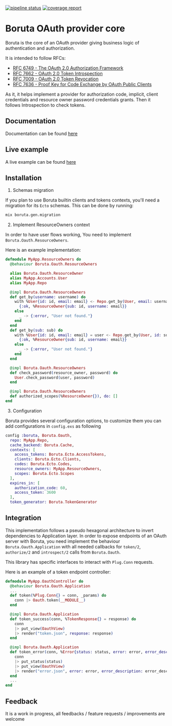 [![pipeline status](https://gitlab.com/patatoid/boruta_auth/badges/master/pipeline.svg)](https://gitlab.com/patatoid/boruta_auth/-/commits/master)
[![coverage report](https://gitlab.com/patatoid/boruta_auth/badges/master/coverage.svg)](https://gitlab.com/patatoid/boruta_auth/-/commits/master)

# Boruta OAuth provider core
Boruta is the core of an OAuth provider giving business logic of authentication and authorization.

It is intended to follow RFCs:
- [RFC 6749 - The OAuth 2.0 Authorization Framework](https://tools.ietf.org/html/rfc6749)
- [RFC 7662 - OAuth 2.0 Token Introspection](https://tools.ietf.org/html/rfc7662)
- [RFC 7009 - OAuth 2.0 Token Revocation](https://tools.ietf.org/html/rfc7009)
- [RFC 7636 - Proof Key for Code Exchange by OAuth Public Clients](https://tools.ietf.org/html/rfc7636)

As it, it helps implement a provider for authorization code, implicit, client credentials and resource owner password credentials grants. Then it follows Introspection to check tokens.

## Documentation
Documentation can be found [here](https://patatoid.gitlab.io/boruta_auth/Boruta.html)

## Live example
A live example can be found [here](http://oauth.boruta.patatoid.fr/)

## Installation
1. Schemas migration

If you plan to use Boruta builtin clients and tokens contexts, you'll need a migration for its `Ecto` schemas. This can be done by running:
```sh
mix boruta.gen.migration
```

2. Implement ResourceOwners context

In order to have user flows working, You need to implement `Boruta.Oauth.ResourceOwners`.

Here is an example implementation:
```elixir
defmodule MyApp.ResourceOwners do
  @behaviour Boruta.Oauth.ResourceOwners

  alias Boruta.Oauth.ResourceOwner
  alias MyApp.Accounts.User
  alias MyApp.Repo

  @impl Boruta.Oauth.ResourceOwners
  def get_by(username: username) do
    with %User{id: id, email: email} <- Repo.get_by(User, email: username) do
      {:ok, %ResourceOwner{sub: id, username: email}}
    else
      _ -> {:error, "User not found."}
    end
  end
  def get_by(sub: sub) do
    with %User{id: id, email: email} = user <- Repo.get_by(User, id: sub) do
      {:ok, %ResourceOwner{sub: id, username: email}}
    else
      _ -> {:error, "User not found."}
    end
  end

  @impl Boruta.Oauth.ResourceOwners
  def check_password(resource_owner, password) do
    User.check_password(user, password)
  end

  @impl Boruta.Oauth.ResourceOwners
  def authorized_scopes(%ResourceOwner{}), do: []
end
```

3. Configuration

Boruta provides several configuration options, to customize them you can add configurations in `config.exs` as following
```elixir
config :boruta, Boruta.Oauth,
  repo: MyApp.Repo,
  cache_backend: Boruta.Cache,
  contexts: [
    access_tokens: Boruta.Ecto.AccessTokens,
    clients: Boruta.Ecto.Clients,
    codes: Boruta.Ecto.Codes,
    resource_owners: MyApp.ResourceOwners,
    scopes: Boruta.Ecto.Scopes
  ],
  expires_in: [
    authorization_code: 60,
    access_token: 3600
  ],
  token_generator: Boruta.TokenGenerator
```

## Integration
This implementation follows a pseudo hexagonal architecture to invert dependencies to Application layer.
In order to expose endpoints of an OAuth server with Boruta, you need implement the behaviour `Boruta.Oauth.Application` with all needed callbacks for `token/2`, `authorize/2` and `introspect/2` calls from `Boruta.Oauth`.

This library has specific interfaces to interact with `Plug.Conn` requests.

Here is an example of a token endpoint controller:
```elixir
defmodule MyApp.OauthController do
  @behaviour Boruta.Oauth.Application
  ...
  def token(%Plug.Conn{} = conn, _params) do
    conn |> Oauth.token(__MODULE__)
  end

  @impl Boruta.Oauth.Application
  def token_success(conn, %TokenResponse{} = response) do
    conn
    |> put_view(OauthView)
    |> render("token.json", response: response)
  end

  @impl Boruta.Oauth.Application
  def token_error(conn, %Error{status: status, error: error, error_description: error_description}) do
    conn
    |> put_status(status)
    |> put_view(OauthView)
    |> render("error.json", error: error, error_description: error_description)
  end
  ...
end
```

## Feedback
It is a work in progress, all feedbacks / feature requests / improvements are welcome
